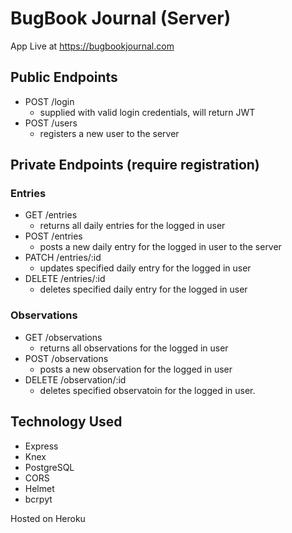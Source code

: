 # BugBook Journal (Server)

App Live at https://bugbookjournal.com

## Public Endpoints 
- POST /login
    - supplied with valid login credentials, will return JWT 
- POST /users
    - registers a new user to the server 


## Private Endpoints (require registration)

### Entries
- GET /entries
   - returns all daily entries for the logged in user
- POST /entries
    - posts a new daily entry for the logged in user to the server
- PATCH /entries/:id
    - updates specified daily entry for the logged in user
- DELETE /entries/:id
    - deletes specified daily entry for the logged in user


### Observations 
- GET /observations
    - returns all observations for the logged in user
- POST /observations
    - posts a new observation for the logged in user
- DELETE /observation/:id
    - deletes specified observatoin for the logged in user. 


## Technology Used 
- Express
- Knex
- PostgreSQL
- CORS 
- Helmet
- bcrpyt 


Hosted on Heroku

